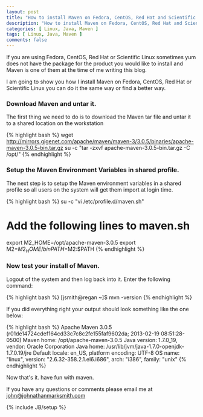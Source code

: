 ```yaml
---
layout: post
title: "How to install Maven on Fedora, CentOS, Red Hat and Scientific Linux"
description: "How to install Maven on Fedora, CentOS, Red Hat and Scientific Linux"
categories: [ Linux, Java, Maven ]
tags: [ Linux, Java, Maven ]
comments: false
---
```


If you are using Fedora, CentOS, Red Hat or Scientific Linux sometimes yum does not have the package for the product you would like to install and Maven is one of them at the time of me writing this blog.

I am going to show you how I install Maven on Fedora, CentOS, Red Hat or Scientific Linux you can do it the same way or find a better way.

### Download Maven and untar it.

The first thing we need to do is to download the Maven tar file and untar it to a shared location on the workstation

{% highlight bash %}
wget http://mirrors.gigenet.com/apache/maven/maven-3/3.0.5/binaries/apache-maven-3.0.5-bin.tar.gz
su -c "tar -zxvf apache-maven-3.0.5-bin.tar.gz -C /opt/" 
{% endhighlight %}

### Setup the Maven Environment Variables in shared profile.

The next step is to setup the Maven environment variables in a shared profile so all users on the system will get them import at login time.

{% highlight bash %}
su -c "vi /etc/profile.d/maven.sh"

# Add the following lines to maven.sh
export M2_HOME=/opt/apache-maven-3.0.5
export M2=$M2_HOME/bin
PATH=$M2:$PATH 
{% endhighlight %}

### Now test your install of Maven.

Logout of the system and then log back into it. Enter the following command:

{% highlight bash %}
[jsmith@regan ~]$ mvn -version 
{% endhighlight %}

If you did everything right your output should look something like the one below:

{% highlight bash %}
Apache Maven 3.0.5 (r01de14724cdef164cd33c7c8c2fe155faf9602da; 2013-02-19 08:51:28-0500)
Maven home: /opt/apache-maven-3.0.5
Java version: 1.7.0_19, vendor: Oracle Corporation
Java home: /usr/lib/jvm/java-1.7.0-openjdk-1.7.0.19/jre
Default locale: en_US, platform encoding: UTF-8
OS name: "linux", version: "2.6.32-358.2.1.el6.i686", arch: "i386", family: "unix"
{% endhighlight %}

Now that's it. have fun with maven. 

If you have any questions or comments please email me at <a href="mailto:john@johnathanmarksmith.com">john@johnathanmarksmith.com</a>




{% include JB/setup %}
